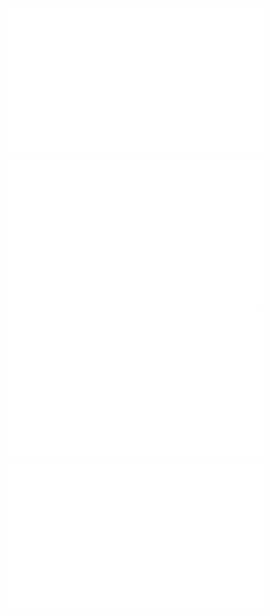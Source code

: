 
<a href="https://github.com/jstrieb/github-stats">
<img src="https://github.com/lpoglia/lpoglia/blob/master/generated/overview.svg#gh-dark-mode-only" />
<img src="https://github.com/lpoglia/lpoglia/blob/master/generated/languages.svg#gh-dark-mode-only" />
<img src="https://github.com/lpoglia/lpoglia/blob/master/generated/overview.svg#gh-light-mode-only" />
<img src="https://github.com/lpoglia/lpoglia/blob/master/generated/languages.svg#gh-light-mode-only" />
</a>
